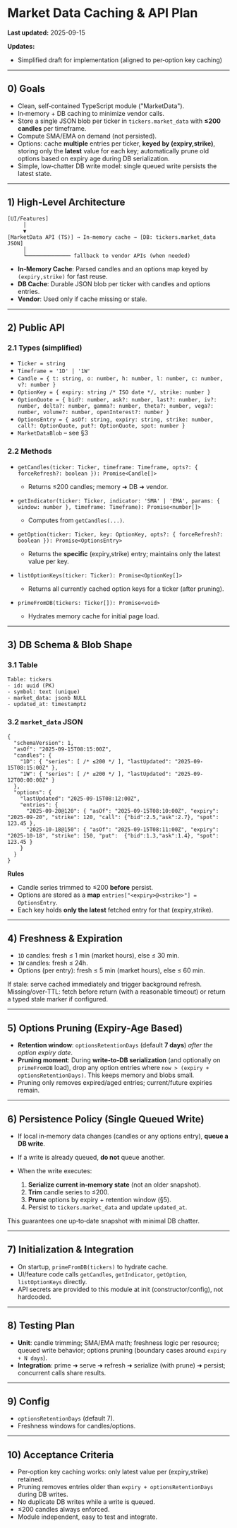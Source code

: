 # Market Data Caching & API Plan

**Last updated:** 2025-09-15

**Updates:**
* Simplified draft for implementation (aligned to per‑option key caching)

---

## 0) Goals

* Clean, self‑contained TypeScript module ("MarketData").
* In‑memory + DB caching to minimize vendor calls.
* Store a single JSON blob per ticker in `tickers.market_data` with **≤200 candles** per timeframe.
* Compute SMA/EMA on demand (not persisted).
* Options: cache **multiple** entries per ticker, **keyed by (expiry,strike)**, storing only the **latest** value for each key; automatically prune old options based on expiry age during DB serialization.
* Simple, low‑chatter DB write model: single queued write persists the latest state.

---

## 1) High‑Level Architecture

```
[UI/Features]
     │
     ▼
[MarketData API (TS)] → In-memory cache → [DB: tickers.market_data JSON]
     │
     └────────────── fallback to vendor APIs (when needed)
```

* **In‑Memory Cache**: Parsed candles and an options map keyed by `(expiry,strike)` for fast reuse.
* **DB Cache**: Durable JSON blob per ticker with candles and options entries.
* **Vendor**: Used only if cache missing or stale.

---

## 2) Public API

### 2.1 Types (simplified)

* `Ticker = string`
* `Timeframe = '1D' | '1W'`
* `Candle = { t: string, o: number, h: number, l: number, c: number, v?: number }`
* `OptionKey = { expiry: string /* ISO date */, strike: number }`
* `OptionQuote = { bid?: number, ask?: number, last?: number, iv?: number, delta?: number, gamma?: number, theta?: number, vega?: number, volume?: number, openInterest?: number }`
* `OptionsEntry = { asOf: string, expiry: string, strike: number, call?: OptionQuote, put?: OptionQuote, spot: number }`
* `MarketDataBlob` – see §3

### 2.2 Methods

* `getCandles(ticker: Ticker, timeframe: Timeframe, opts?: { forceRefresh?: boolean }): Promise<Candle[]>`

  * Returns ≤200 candles; memory ➜ DB ➜ vendor.
* `getIndicator(ticker: Ticker, indicator: 'SMA' | 'EMA', params: { window: number }, timeframe: Timeframe): Promise<number[]>`

  * Computes from `getCandles(...)`.
* `getOption(ticker: Ticker, key: OptionKey, opts?: { forceRefresh?: boolean }): Promise<OptionsEntry>`

  * Returns the **specific** (expiry,strike) entry; maintains only the latest value per key.
* `listOptionKeys(ticker: Ticker): Promise<OptionKey[]>`

  * Returns all currently cached option keys for a ticker (after pruning).
* `primeFromDB(tickers: Ticker[]): Promise<void>`

  * Hydrates memory cache for initial page load.

---

## 3) DB Schema & Blob Shape

### 3.1 Table

```
Table: tickers
- id: uuid (PK)
- symbol: text (unique)
- market_data: jsonb NULL
- updated_at: timestamptz
```

### 3.2 `market_data` JSON

```jsonc
{
  "schemaVersion": 1,
  "asOf": "2025-09-15T08:15:00Z",
  "candles": {
    "1D": { "series": [ /* ≤200 */ ], "lastUpdated": "2025-09-15T08:15:00Z" },
    "1W": { "series": [ /* ≤200 */ ], "lastUpdated": "2025-09-12T00:00:00Z" }
  },
  "options": {
    "lastUpdated": "2025-09-15T08:12:00Z",
    "entries": {
      "2025-09-20@120": { "asOf": "2025-09-15T08:10:00Z", "expiry": "2025-09-20", "strike": 120, "call": {"bid":2.5,"ask":2.7}, "spot": 123.45 },
      "2025-10-18@150": { "asOf": "2025-09-15T08:11:00Z", "expiry": "2025-10-18", "strike": 150, "put":  {"bid":1.3,"ask":1.4}, "spot": 123.45 }
    }
  }
}
```

**Rules**

* Candle series trimmed to ≤200 **before** persist.
* Options are stored as a **map** `entries["<expiry>@<strike>"] = OptionsEntry`.
* Each key holds **only the latest** fetched entry for that (expiry,strike).

---

## 4) Freshness & Expiration

* `1D` candles: fresh ≤ 1 min (market hours), else ≤ 30 min.
* `1W` candles: fresh ≤ 24h.
* Options (per entry): fresh ≤ 5 min (market hours), else ≤ 60 min.

If stale: serve cached immediately and trigger background refresh. Missing/over‑TTL: fetch before return (with a reasonable timeout) or return a typed stale marker if configured.

---

## 5) Options Pruning (Expiry‑Age Based)

* **Retention window**: `optionsRetentionDays` (default **7 days**) *after the option expiry date*.
* **Pruning moment**: During **write‑to‑DB serialization** (and optionally on `primeFromDB` load), drop any option entries where `now > (expiry + optionsRetentionDays)`. This keeps memory and blobs small.
* Pruning only removes expired/aged entries; current/future expiries remain.

---

## 6) Persistence Policy (Single Queued Write)

* If local in‑memory data changes (candles or any options entry), **queue a DB write**.
* If a write is already queued, **do not** queue another.
* When the write executes:

  1. **Serialize current in‑memory state** (not an older snapshot).
  2. **Trim** candle series to ≤200.
  3. **Prune** options by expiry + retention window (§5).
  4. Persist to `tickers.market_data` and update `updated_at`.

This guarantees one up‑to‑date snapshot with minimal DB chatter.

---

## 7) Initialization & Integration

* On startup, `primeFromDB(tickers)` to hydrate cache.
* UI/feature code calls `getCandles`, `getIndicator`, `getOption`, `listOptionKeys` directly.
* API secrets are provided to this module at init (constructor/config), not hardcoded.

---

## 8) Testing Plan

* **Unit**: candle trimming; SMA/EMA math; freshness logic per resource; queued write behavior; options pruning (boundary cases around `expiry + N days`).
* **Integration**: prime ➜ serve ➜ refresh ➜ serialize (with prune) ➜ persist; concurrent calls share results.

---

## 9) Config

* `optionsRetentionDays` (default 7).
* Freshness windows for candles/options.

---

## 10) Acceptance Criteria

* Per‑option key caching works: only latest value per (expiry,strike) retained.
* Pruning removes entries older than `expiry + optionsRetentionDays` during DB writes.
* No duplicate DB writes while a write is queued.
* ≤200 candles always enforced.
* Module independent, easy to test and integrate.
